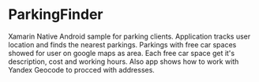 # ParkingFinder
Xamarin Native Android sample for parking clients. Application tracks user location and finds the nearest parkings. Parkings with free car spaces showed for user on google maps as area. Each free car space get it's description, cost and working hours. Also app shows how to work with Yandex Geocode to procced with addresses.
